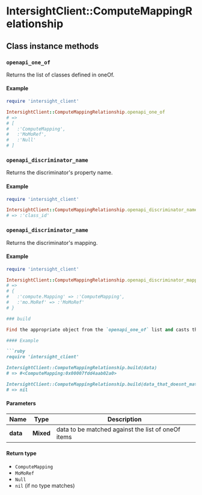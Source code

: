 # IntersightClient::ComputeMappingRelationship

## Class instance methods

### `openapi_one_of`

Returns the list of classes defined in oneOf.

#### Example

```ruby
require 'intersight_client'

IntersightClient::ComputeMappingRelationship.openapi_one_of
# =>
# [
#   :'ComputeMapping',
#   :'MoMoRef',
#   :'Null'
# ]
```

### `openapi_discriminator_name`

Returns the discriminator's property name.

#### Example

```ruby
require 'intersight_client'

IntersightClient::ComputeMappingRelationship.openapi_discriminator_name
# => :'class_id'
```

### `openapi_discriminator_name`

Returns the discriminator's mapping.

#### Example

```ruby
require 'intersight_client'

IntersightClient::ComputeMappingRelationship.openapi_discriminator_mapping
# =>
# {
#   :'compute.Mapping' => :'ComputeMapping',
#   :'mo.MoRef' => :'MoMoRef'
# }

### build

Find the appropriate object from the `openapi_one_of` list and casts the data into it.

#### Example

```ruby
require 'intersight_client'

IntersightClient::ComputeMappingRelationship.build(data)
# => #<ComputeMapping:0x00007fdd4aab02a0>

IntersightClient::ComputeMappingRelationship.build(data_that_doesnt_match)
# => nil
```

#### Parameters

| Name | Type | Description |
| ---- | ---- | ----------- |
| **data** | **Mixed** | data to be matched against the list of oneOf items |

#### Return type

- `ComputeMapping`
- `MoMoRef`
- `Null`
- `nil` (if no type matches)

